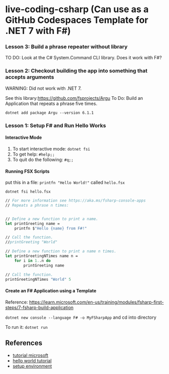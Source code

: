 
# live-coding-csharp (Can use as a GitHub Codespaces Template for .NET 7 with F#)

### Lesson 3: Build a phrase repeater without library

TO DO:  Look at the C# System.Command CLI library.  Does it work with F#?


### Lesson 2:  Checkout building the app into something that accepts arguments

WARNING:  Did not work with .NET 7.

See this library:https://github.com/fsprojects/Argu
To Do:  Build an Application that repeats a phrase five times.

`dotnet add package Argu --version 6.1.1`

### Lesson 1:  Setup F# and Run Hello Works

#### Interactive Mode
1. To start interactive mode: `dotnet fsi`
2. To get help:  `#help;;`
3. To quit do the following:  `#q;;`

#### Running FSX Scripts

put this in a file: `printfn "Hello World!"` called `hello.fsx`

`dotnet fsi hello.fsx`


```fsharp
// For more information see https://aka.ms/fsharp-console-apps
// Repeats a phrase n times:


// Define a new function to print a name.
let printGreeting name =
    printfn $"Hello {name} from F#!"

// Call the function.
//printGreeting "World"

// Define a new function to print a name n times.
let printGreetingNTimes name n =
    for i in 1..n do
        printGreeting name

// Call the function.
printGreetingNTimes "World" 5
```


#### Create an F# Application using a Template

Reference: https://learn.microsoft.com/en-us/training/modules/fsharp-first-steps/7-fsharp-build-application

`dotnet new console --language F# -o MyFSharpApp` and cd into directory

To run it:  `dotnet run`




## References

* [tutorial microsoft](https://dotnet.microsoft.com/en-us/learn/fsharp)
* [hello world tutorial](https://dotnet.microsoft.com/en-us/learn/languages/fsharp-hello-world-tutorial/modify)
* [setup environment](https://learn.microsoft.com/en-us/training/modules/fsharp-first-steps/4-set-up-development-environment-exercise)
